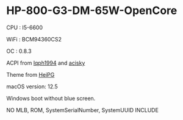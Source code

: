 # HP-800-G3-DM-65W-OpenCore

CPU  : I5-6600

WiFi : BCM94360CS2

OC   : 0.8.3


ACPI from [lqph1994](https://github.com/lqph1994/OpenCore-Hackintosh-HP-EliteDesk-800-G3) and [acisky](https://github.com/acisky/HP-EliteDesk-800-G3-DM-OpenCore)

Theme from [HeiPG](https://heipg.cn/)


macOS version: 12.5

Windows boot without blue screen.

NO MLB, ROM, SystemSerialNumber, SystemUUID INCLUDE
